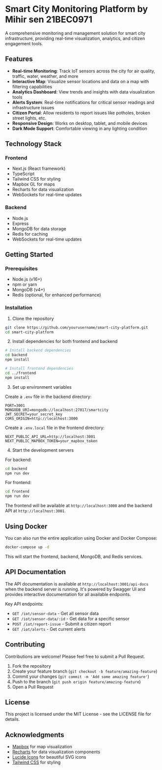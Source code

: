 # Smart City Monitoring Platform by Mihir sen 21BEC0971

A comprehensive monitoring and management solution for smart city infrastructure, providing real-time visualization, analytics, and citizen engagement tools.


## Features

- **Real-time Monitoring**: Track IoT sensors across the city for air quality, traffic, water, weather, and more
- **Interactive Map**: Visualize sensor locations and data on a map with filtering capabilities
- **Analytics Dashboard**: View trends and insights with data visualization tools
- **Alerts System**: Real-time notifications for critical sensor readings and infrastructure issues
- **Citizen Portal**: Allow residents to report issues like potholes, broken street lights, etc.
- **Responsive Design**: Works on desktop, tablet, and mobile devices
- **Dark Mode Support**: Comfortable viewing in any lighting condition

## Technology Stack

### Frontend

- Next.js (React framework)
- TypeScript
- Tailwind CSS for styling
- Mapbox GL for maps
- Recharts for data visualization
- WebSockets for real-time updates

### Backend

- Node.js
- Express
- MongoDB for data storage
- Redis for caching
- WebSockets for real-time updates

## Getting Started

### Prerequisites

- Node.js (v16+)
- npm or yarn
- MongoDB (v4+)
- Redis (optional, for enhanced performance)

### Installation

1. Clone the repository

```bash
git clone https://github.com/yourusername/smart-city-platform.git
cd smart-city-platform
```

2. Install dependencies for both frontend and backend

```bash
# Install backend dependencies
cd backend
npm install

# Install frontend dependencies
cd ../frontend
npm install
```

3. Set up environment variables

Create a `.env` file in the backend directory:

```
PORT=3001
MONGODB_URI=mongodb://localhost:27017/smartcity
JWT_SECRET=your_secret_key
CORS_ORIGIN=http://localhost:3000
```

Create a `.env.local` file in the frontend directory:

```
NEXT_PUBLIC_API_URL=http://localhost:3001
NEXT_PUBLIC_MAPBOX_TOKEN=your_mapbox_token
```

4. Start the development servers

For backend:

```bash
cd backend
npm run dev
```

For frontend:

```bash
cd frontend
npm run dev
```

The frontend will be available at `http://localhost:3000` and the backend API at `http://localhost:3001`.

## Using Docker

You can also run the entire application using Docker and Docker Compose:

```bash
docker-compose up -d
```

This will start the frontend, backend, MongoDB, and Redis services.

## API Documentation

The API documentation is available at `http://localhost:3001/api-docs` when the backend server is running. It's powered by Swagger UI and provides interactive documentation for all available endpoints.

Key API endpoints:

- `GET /iot/sensor-data` - Get all sensor data
- `GET /iot/sensor-data/:id` - Get data for a specific sensor
- `POST /iot/report-issue` - Submit a citizen report
- `GET /iot/alerts` - Get current alerts

## Contributing

Contributions are welcome! Please feel free to submit a Pull Request.

1. Fork the repository
2. Create your feature branch (`git checkout -b feature/amazing-feature`)
3. Commit your changes (`git commit -m 'Add some amazing feature'`)
4. Push to the branch (`git push origin feature/amazing-feature`)
5. Open a Pull Request

## License

This project is licensed under the MIT License - see the LICENSE file for details.

## Acknowledgments

- [Mapbox](https://www.mapbox.com/) for map visualization
- [Recharts](https://recharts.org/) for data visualization components
- [Lucide Icons](https://lucide.dev/) for beautiful SVG icons
- [Tailwind CSS](https://tailwindcss.com/) for styling
